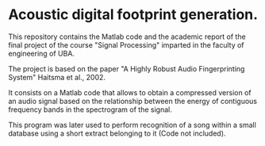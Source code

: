 # Acoustic digital footprint generation.

This repository contains the Matlab code and the academic report of the final project
of the course "Signal Processing" imparted in the faculty of engineering of UBA. 

The project is based on the paper "A Highly Robust Audio Fingerprinting System" Haitsma et al., 2002.

It consists on a Matlab code that allows to obtain a compressed version of an audio signal based on the relationship between the energy of contiguous frequency bands in the spectrogram of the signal.

This program was later used to perform recognition of a song within a small database using a short extract belonging to it (Code not included).
